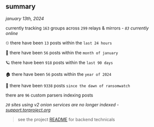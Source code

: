 
## summary
_january 13th, 2024_

currently tracking `163` groups across `299` relays & mirrors - _`83` currently online_

⏲ there have been `13` posts within the `last 24 hours`

🦈 there have been `56` posts within the `month of january`

🪐 there have been `918` posts within the `last 90 days`

🏚 there have been `56` posts within the `year of 2024`

🦕 there have been `9338` posts `since the dawn of ransomwatch`

there are `96` custom parsers indexing posts

_`20` sites using v2 onion services are no longer indexed - [support.torproject.org](https://support.torproject.org/onionservices/v2-deprecation/)_

> see the project [README](https://github.com/joshhighet/ransomwatch#ransomwatch--) for backend technicals
